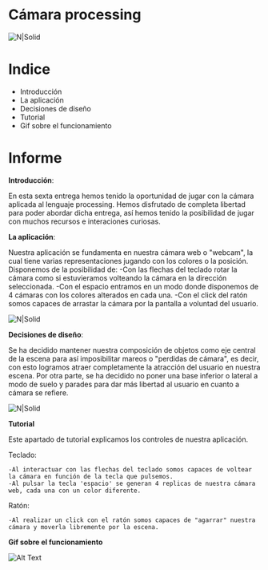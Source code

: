 # Cámara processing 

![N|Solid](https://gyazo.com/00ba98cf6bad5c74ee7ec8473da55566)

# Indice

  - Introducción
  - La aplicación
  - Decisiones de diseño
  - Tutorial
  - Gif sobre el funcionamiento

# Informe

**Introducción**:

En esta sexta entrega hemos tenido la oportunidad de jugar con la cámara aplicada al lenguaje processing. Hemos disfrutado de completa libertad para poder abordar dicha entrega, así hemos tenido la posibilidad de jugar con muchos recursos e interaciones curiosas.

**La aplicación**:

Nuestra aplicación se fundamenta en nuestra cámara web o "webcam", la cual tiene varias representaciones jugando con los colores o la posición.
Disponemos de la posibilidad de:
  -Con las flechas del teclado rotar la cámara como si estuvieramos volteando la cámara en la dirección seleccionada.
  -Con el espacio entramos en un modo donde disponemos de 4 cámaras con los colores alterados en cada una.
  -Con el click del ratón somos capaces de arrastar la cámara por la pantalla a voluntad del usuario.

![N|Solid](https://i.gyazo.com/eef7a09b0ac602171cc06c1b735dc118.png)

**Decisiones de diseño**:

Se ha decidido mantener nuestra composición de objetos como eje central de la escena para así imposibilitar mareos o "perdidas de cámara", es decir, con esto logramos atraer completamente la atracción del usuario en nuestra escena. Por otra parte, se ha decidido no poner una base inferior o lateral a modo de suelo y parades para dar más libertad al usuario en cuanto a cámara se refiere.

![N|Solid](https://i.gyazo.com/2a657512c409c0cf7870a8fe749f6930.png)

**Tutorial**

Este apartado de tutorial explicamos los controles de nuestra aplicación.

Teclado:

    -Al interactuar con las flechas del teclado somos capaces de voltear la cámara en función de la tecla que pulsemos.
    -Al pulsar la tecla 'espacio' se generan 4 replicas de nuestra cámara web, cada una con un color diferente.
  
Ratón:

    -Al realizar un click con el ratón somos capaces de "agarrar" nuestra cámara y moverla libremente por la escena.
  
**Gif sobre el funcionamiento**

![Alt Text](https://i.gyazo.com/00ba98cf6bad5c74ee7ec8473da55566.gif)
